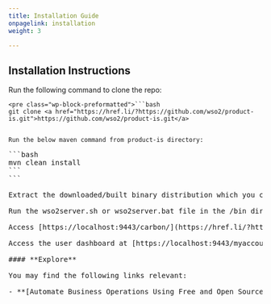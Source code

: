 ```yaml
---
title: Installation Guide
onpagelink: installation
weight: 3

---
```


Installation Instructions
-------------------------

Run the following command to clone the repo:

 ```
<pre class="wp-block-preformatted">```bash
git clone <a href="https://href.li/?https://github.com/wso2/product-is.git">https://github.com/wso2/product-is.git</a>
```
```

Run the below maven command from product-is directory:

 ```
<pre class="wp-block-preformatted" id="block-283610ab-6e4c-43bc-b966-612ac13f8e9a">```bash
mvn clean install
```
```

Extract the downloaded/built binary distribution which you can find the binary distribution in product-is/modules/distribution/target directory.

Run the wso2server.sh or wso2server.bat file in the /bin directory.

Access [https://localhost:9443/carbon/](https://href.li/?https://localhost:9443/carbon/) after server starts.

Access the user dashboard at [https://localhost:9443/myaccount](https://href.li/?https://localhost:9443/myaccount).

#### **Explore**

You may find the following links relevant:

- **[Automate Business Operations Using Free and Open Source Software](https://blog.containerize.com/2020/08/27/automate-business-operations-using-open-source-software/)**
 
